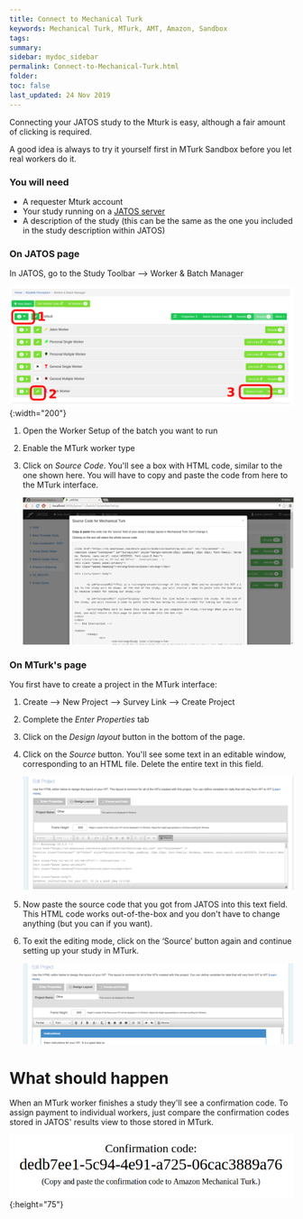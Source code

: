 ```yaml
---
title: Connect to Mechanical Turk
keywords: Mechanical Turk, MTurk, AMT, Amazon, Sandbox
tags:
summary:
sidebar: mydoc_sidebar
permalink: Connect-to-Mechanical-Turk.html
folder:
toc: false
last_updated: 24 Nov 2019
---
```


Connecting your JATOS study to the Mturk is easy, although a fair amount of clicking is required.

A good idea is always to try it yourself first in MTurk Sandbox before you let real workers do it.

### You will need

* A requester Mturk account
* Your study running on a [JATOS server](Bring-your-JATOS-online.html)
* A description of the study (this can be the same as the one you included in the study description within JATOS)


### On JATOS page

In JATOS, go to the Study Toolbar ⟶ Worker & Batch Manager

![JATOS GUI screenshot](images/worker-batch-manager-mturk.png){:width="200"}

1. Open the Worker Setup of the batch you want to run

1. Enable the MTurk worker type

1. Click on *Source Code*. You'll see a box with HTML code, similar to the one shown here. You will have to copy and paste the code from here to the MTurk interface.

   ![JATOS GUI screenshot](images/worker-batch-manager-mturk-source-code.png)


### On MTurk's page

You first have to create a project in the MTurk interface:

1. Create ⟶ New Project ⟶ Survey Link ⟶ Create Project

1. Complete the *Enter Properties* tab

1. Click on the *Design layout* button in the bottom of the page. 

1. Click on the *Source* button. You'll see some text in an editable window, corresponding to an HTML file. Delete the entire text in this field.

   ![MTurk Schreenshot](images/MTurk-source-editor.png)   

1. Now paste the source code that you got from JATOS into this text field. This HTML code works out-of-the-box and you don't have to change anything (but you can if you want).
 
1. To exit the editing mode, click on the ‘Source’ button again and continue setting up your study in MTurk.
 
   ![MTurk Schreenshot](images/MTurk-source-editor-done.png)


# What should happen

When an MTurk worker finishes a study they'll see a confirmation code. To assign payment to individual workers, just compare the confirmation codes stored in JATOS' results view to those stored in MTurk.

   ![Confirmation code](images/MTurk-confirmation-code.png){:height="75"}

